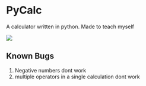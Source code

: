 # PyCalc
A calculator written in python. Made to teach myself

<img src='https://lh3.googleusercontent.com/vyPwm9NcTYrvIDaaBy8-uO317ugeOCrNRilbObZIOINFVfIiEfdIDBtesK6q5KoYUs8stHVErv9lk-EZ9PmOnBq54WDUbHL884C1_IAQI2lkS7Iy5JF2prSrl-rwbNrEHWL_tXxko8yq38suMQLP54e8T7FlmqDfM56pR6u7aLeXIs-iHvUNYJ6ZUYpFmDE2io1DXVMbVdPd-d6dRjTBPlJJ2VCZtrEvmtXnJXnxXUgAOjPBT4smAWTi9BCpKVpmwCqH4zmUau5ZOLSkePzbDkerbgpKN8REh1p33wP2yfrsmssLrO2cDEThJ4vqQXYavu7VF0Yy5TMgenOLzfgdVFnBQA_sYkc3hrYKJMRtcDXzKp4G_rkO06X14kKd95d25tmrBbePpInLn0nwf_x30rq2s8J3xbvWS_-LXGHEUlcTyo0ZyHxDSpY9ikxMI8BIW9xsX8zAbl3uNiT3yQbmFLVoqm5R5DXnP1Ljh4uM7fJD0Op1M_Ea_vL_35fXc0f7oa6eGyV9PdrFaMthO5zSj95gfh79dNVKaeUiSnF0eUZkUZihYyOtFS0SNw8p8ilnJC68lP6WkhRe-eNXvbXW2o451ENf2FPQ0KDytDOHxhyqYfIGXHh-F6agr6V7PrOtk3f5EzS9Zmf3T0SmR0VEMzD95IAr542m2-SbBGi2stfPvNpXiUDxoXhwb22bRAaqAn8DU4jiejsPznRroetnhgrClw=w320-h512-no?authuser=0'>

## Known Bugs
1. Negative numbers dont work
2. multiple operators in a single calculation dont work

